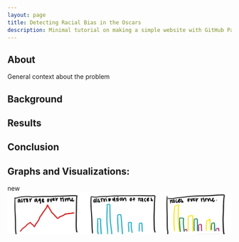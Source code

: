 ```yaml
---
layout: page
title: Detecting Racial Bias in the Oscars
description: Minimal tutorial on making a simple website with GitHub Pages
---
```


## About
General context about the problem

## Background

## Results

## Conclusion

## Graphs and Visualizations:

new
![graph sketches](https://github.com/mkwan13/180_final_site/blob/gh-pages/images/fake_graphs.JPG)